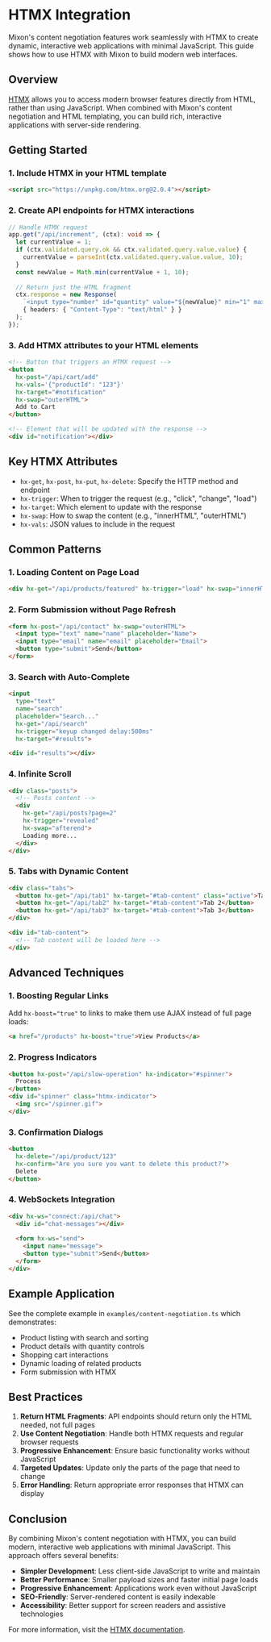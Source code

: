 # HTMX Integration

Mixon's content negotiation features work seamlessly with HTMX to create dynamic, interactive web applications with minimal JavaScript. This guide shows how to use HTMX with Mixon to build modern web interfaces.

## Overview

[HTMX](https://htmx.org/) allows you to access modern browser features directly from HTML, rather than using JavaScript. When combined with Mixon's content negotiation and HTML templating, you can build rich, interactive applications with server-side rendering.

## Getting Started

### 1. Include HTMX in your HTML template

```html
<script src="https://unpkg.com/htmx.org@2.0.4"></script>
```

### 2. Create API endpoints for HTMX interactions

```typescript
// Handle HTMX request
app.get("/api/increment", (ctx): void => {
  let currentValue = 1;
  if (ctx.validated.query.ok && ctx.validated.query.value.value) {
    currentValue = parseInt(ctx.validated.query.value.value, 10);
  }
  const newValue = Math.min(currentValue + 1, 10);
  
  // Return just the HTML fragment
  ctx.response = new Response(
    `<input type="number" id="quantity" value="${newValue}" min="1" max="10">`,
    { headers: { "Content-Type": "text/html" } }
  );
});
```

### 3. Add HTMX attributes to your HTML elements

```html
<!-- Button that triggers an HTMX request -->
<button 
  hx-post="/api/cart/add" 
  hx-vals='{"productId": "123"}' 
  hx-target="#notification" 
  hx-swap="outerHTML">
  Add to Cart
</button>

<!-- Element that will be updated with the response -->
<div id="notification"></div>
```

## Key HTMX Attributes

- `hx-get`, `hx-post`, `hx-put`, `hx-delete`: Specify the HTTP method and endpoint
- `hx-trigger`: When to trigger the request (e.g., "click", "change", "load")
- `hx-target`: Which element to update with the response
- `hx-swap`: How to swap the content (e.g., "innerHTML", "outerHTML")
- `hx-vals`: JSON values to include in the request

## Common Patterns

### 1. Loading Content on Page Load

```html
<div hx-get="/api/products/featured" hx-trigger="load" hx-swap="innerHTML"></div>
```

### 2. Form Submission without Page Refresh

```html
<form hx-post="/api/contact" hx-swap="outerHTML">
  <input type="text" name="name" placeholder="Name">
  <input type="email" name="email" placeholder="Email">
  <button type="submit">Send</button>
</form>
```

### 3. Search with Auto-Complete

```html
<input 
  type="text" 
  name="search" 
  placeholder="Search..." 
  hx-get="/api/search" 
  hx-trigger="keyup changed delay:500ms" 
  hx-target="#results">

<div id="results"></div>
```

### 4. Infinite Scroll

```html
<div class="posts">
  <!-- Posts content -->
  <div 
    hx-get="/api/posts?page=2" 
    hx-trigger="revealed" 
    hx-swap="afterend">
    Loading more...
  </div>
</div>
```

### 5. Tabs with Dynamic Content

```html
<div class="tabs">
  <button hx-get="/api/tab1" hx-target="#tab-content" class="active">Tab 1</button>
  <button hx-get="/api/tab2" hx-target="#tab-content">Tab 2</button>
  <button hx-get="/api/tab3" hx-target="#tab-content">Tab 3</button>
</div>

<div id="tab-content">
  <!-- Tab content will be loaded here -->
</div>
```

## Advanced Techniques

### 1. Boosting Regular Links

Add `hx-boost="true"` to links to make them use AJAX instead of full page loads:

```html
<a href="/products" hx-boost="true">View Products</a>
```

### 2. Progress Indicators

```html
<button hx-post="/api/slow-operation" hx-indicator="#spinner">
  Process
</button>
<div id="spinner" class="htmx-indicator">
  <img src="/spinner.gif">
</div>
```

### 3. Confirmation Dialogs

```html
<button 
  hx-delete="/api/product/123" 
  hx-confirm="Are you sure you want to delete this product?">
  Delete
</button>
```

### 4. WebSockets Integration

```html
<div hx-ws="connect:/api/chat">
  <div id="chat-messages"></div>
  
  <form hx-ws="send">
    <input name="message">
    <button type="submit">Send</button>
  </form>
</div>
```

## Example Application

See the complete example in `examples/content-negotiation.ts` which demonstrates:

- Product listing with search and sorting
- Product details with quantity controls
- Shopping cart interactions
- Dynamic loading of related products
- Form submission with HTMX

## Best Practices

1. **Return HTML Fragments**: API endpoints should return only the HTML needed, not full pages
2. **Use Content Negotiation**: Handle both HTMX requests and regular browser requests
3. **Progressive Enhancement**: Ensure basic functionality works without JavaScript
4. **Targeted Updates**: Update only the parts of the page that need to change
5. **Error Handling**: Return appropriate error responses that HTMX can display

## Conclusion

By combining Mixon's content negotiation with HTMX, you can build modern, interactive web applications with minimal JavaScript. This approach offers several benefits:

- **Simpler Development**: Less client-side JavaScript to write and maintain
- **Better Performance**: Smaller payload sizes and faster initial page loads
- **Progressive Enhancement**: Applications work even without JavaScript
- **SEO-Friendly**: Server-rendered content is easily indexable
- **Accessibility**: Better support for screen readers and assistive technologies

For more information, visit the [HTMX documentation](https://htmx.org/docs/).
